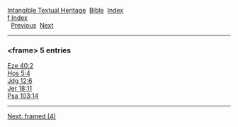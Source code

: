 [Intangible Textual Heritage](../../index)  [Bible](../index) 
[Index](index)   
[f Index](_f_)  
  [Previous](c04507)  [Next](c04509) 

------------------------------------------------------------------------

### &lt;frame&gt; 5 entries

[Eze 40:2](../kjv/eze040.htm#002)  
[Hos 5:4](../kjv/hos005.htm#004)  
[Jdg 12:6](../kjv/jdg012.htm#006)  
[Jer 18:11](../kjv/jer018.htm#011)  
[Psa 103:14](../kjv/psa103.htm#014)  

------------------------------------------------------------------------

[Next: framed (4)](c04509)
